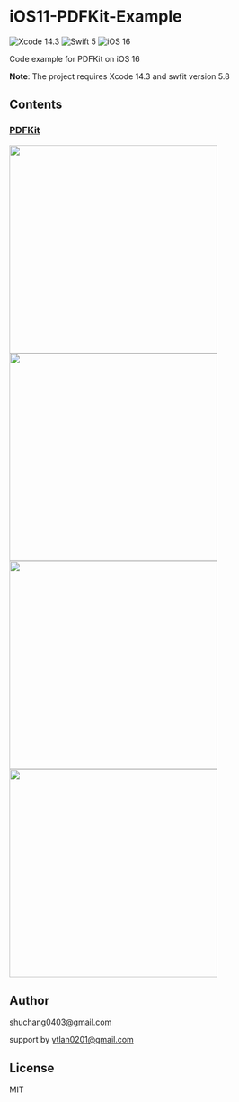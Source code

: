 # iOS11-PDFKit-Example

![Xcode 14.3](https://img.shields.io/badge/Xcode-9%20beta%201-0080FF.svg) ![Swift 5](https://img.shields.io/badge/Swift-5-yellow.svg) ![iOS 16](https://img.shields.io/badge/iOS-11%20beta%201-green.svg)

Code example for PDFKit on iOS 16

**Note**: The project requires Xcode 14.3 and swfit version 5.8


## Contents

### [PDFKit](https://developer.apple.com/documentation/pdfkit)

<img src="resources/1.png" width="370">

<img src="resources/2.png" width="370">

<img src="resources/3.png" width="370">

<img src="resources/4.png" width="370">


## Author

shuchang0403@gmail.com


support by  ytlan0201@gmail.com

## License

MIT